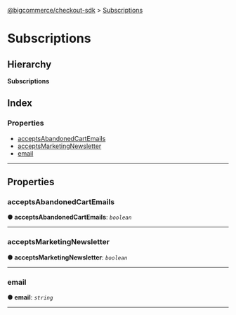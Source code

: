 [@bigcommerce/checkout-sdk](../README.md) > [Subscriptions](../interfaces/subscriptions.md)

# Subscriptions

## Hierarchy

**Subscriptions**

## Index

### Properties

* [acceptsAbandonedCartEmails](subscriptions.md#acceptsabandonedcartemails)
* [acceptsMarketingNewsletter](subscriptions.md#acceptsmarketingnewsletter)
* [email](subscriptions.md#email)

---

## Properties

<a id="acceptsabandonedcartemails"></a>

###  acceptsAbandonedCartEmails

**● acceptsAbandonedCartEmails**: *`boolean`*

___
<a id="acceptsmarketingnewsletter"></a>

###  acceptsMarketingNewsletter

**● acceptsMarketingNewsletter**: *`boolean`*

___
<a id="email"></a>

###  email

**● email**: *`string`*

___

